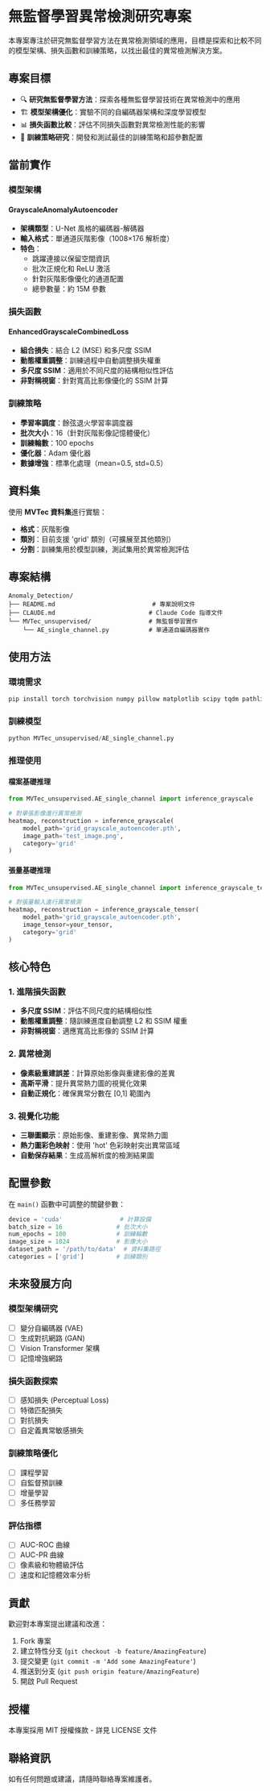 # 無監督學習異常檢測研究專案

本專案專注於研究無監督學習方法在異常檢測領域的應用，目標是探索和比較不同的模型架構、損失函數和訓練策略，以找出最佳的異常檢測解決方案。

## 專案目標

- 🔍 **研究無監督學習方法**：探索各種無監督學習技術在異常檢測中的應用
- 🏗️ **模型架構優化**：實驗不同的自編碼器架構和深度學習模型
- 📊 **損失函數比較**：評估不同損失函數對異常檢測性能的影響
- 🎯 **訓練策略研究**：開發和測試最佳的訓練策略和超參數配置

## 當前實作

### 模型架構

#### GrayscaleAnomalyAutoencoder
- **架構類型**：U-Net 風格的編碼器-解碼器
- **輸入格式**：單通道灰階影像（1008×176 解析度）
- **特色**：
  - 跳躍連接以保留空間資訊
  - 批次正規化和 ReLU 激活
  - 針對灰階影像優化的通道配置
  - 總參數量：約 15M 參數

### 損失函數

#### EnhancedGrayscaleCombinedLoss
- **組合損失**：結合 L2 (MSE) 和多尺度 SSIM
- **動態權重調整**：訓練過程中自動調整損失權重
- **多尺度 SSIM**：適用於不同尺度的結構相似性評估
- **非對稱視窗**：針對寬高比影像優化的 SSIM 計算

### 訓練策略

- **學習率調度**：餘弦退火學習率調度器
- **批次大小**：16（針對灰階影像記憶體優化）
- **訓練輪數**：100 epochs
- **優化器**：Adam 優化器
- **數據增強**：標準化處理（mean=0.5, std=0.5）

## 資料集

使用 **MVTec 資料集**進行實驗：
- **格式**：灰階影像
- **類別**：目前支援 'grid' 類別（可擴展至其他類別）
- **分割**：訓練集用於模型訓練，測試集用於異常檢測評估

## 專案結構

```
Anomaly_Detection/
├── README.md                           # 專案說明文件
├── CLAUDE.md                          # Claude Code 指導文件
└── MVTec_unsupervised/                # 無監督學習實作
    └── AE_single_channel.py           # 單通道自編碼器實作
```

## 使用方法

### 環境需求

```bash
pip install torch torchvision numpy pillow matplotlib scipy tqdm pathlib
```

### 訓練模型

```python
python MVTec_unsupervised/AE_single_channel.py
```

### 推理使用

#### 檔案基礎推理
```python
from MVTec_unsupervised.AE_single_channel import inference_grayscale

# 對單張影像進行異常檢測
heatmap, reconstruction = inference_grayscale(
    model_path='grid_grayscale_autoencoder.pth',
    image_path='test_image.png',
    category='grid'
)
```

#### 張量基礎推理
```python
from MVTec_unsupervised.AE_single_channel import inference_grayscale_tensor

# 對張量輸入進行異常檢測
heatmap, reconstruction = inference_grayscale_tensor(
    model_path='grid_grayscale_autoencoder.pth',
    image_tensor=your_tensor,
    category='grid'
)
```

## 核心特色

### 1. 進階損失函數
- **多尺度 SSIM**：評估不同尺度的結構相似性
- **動態權重調整**：隨訓練進度自動調整 L2 和 SSIM 權重
- **非對稱視窗**：適應寬高比影像的 SSIM 計算

### 2. 異常檢測
- **像素級重建誤差**：計算原始影像與重建影像的差異
- **高斯平滑**：提升異常熱力圖的視覺化效果
- **自動正規化**：確保異常分數在 [0,1] 範圍內

### 3. 視覺化功能
- **三聯圖顯示**：原始影像、重建影像、異常熱力圖
- **熱力圖彩色映射**：使用 'hot' 色彩映射突出異常區域
- **自動保存結果**：生成高解析度的檢測結果圖

## 配置參數

在 `main()` 函數中可調整的關鍵參數：

```python
device = 'cuda'                # 計算設備
batch_size = 16               # 批次大小
num_epochs = 100              # 訓練輪數
image_size = 1024             # 影像大小
dataset_path = '/path/to/data'  # 資料集路徑
categories = ['grid']         # 訓練類別
```

## 未來發展方向

### 模型架構研究
- [ ] 變分自編碼器 (VAE)
- [ ] 生成對抗網路 (GAN)
- [ ] Vision Transformer 架構
- [ ] 記憶增強網路

### 損失函數探索
- [ ] 感知損失 (Perceptual Loss)
- [ ] 特徵匹配損失
- [ ] 對抗損失
- [ ] 自定義異常敏感損失

### 訓練策略優化
- [ ] 課程學習
- [ ] 自監督預訓練
- [ ] 增量學習
- [ ] 多任務學習

### 評估指標
- [ ] AUC-ROC 曲線
- [ ] AUC-PR 曲線
- [ ] 像素級和物體級評估
- [ ] 速度和記憶體效率分析

## 貢獻

歡迎對本專案提出建議和改進：
1. Fork 專案
2. 建立特性分支 (`git checkout -b feature/AmazingFeature`)
3. 提交變更 (`git commit -m 'Add some AmazingFeature'`)
4. 推送到分支 (`git push origin feature/AmazingFeature`)
5. 開啟 Pull Request

## 授權

本專案採用 MIT 授權條款 - 詳見 LICENSE 文件

## 聯絡資訊

如有任何問題或建議，請隨時聯絡專案維護者。